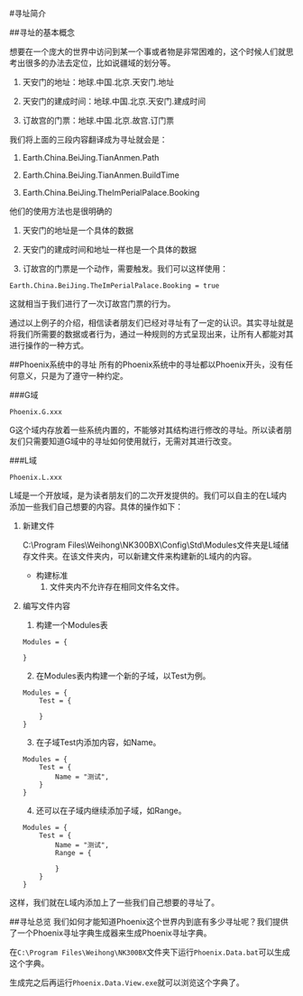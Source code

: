 ﻿#寻址简介

##寻址的基本概念

想要在一个庞大的世界中访问到某一个事或者物是非常困难的，这个时候人们就思考出很多的办法去定位，比如说疆域的划分等。

1. 天安门的地址：地球.中国.北京.天安门.地址

2. 天安门的建成时间：地球.中国.北京.天安门.建成时间

3. 订故宫的门票：地球.中国.北京.故宫.订门票

我们将上面的三段内容翻译成为寻址就会是：

1. Earth.China.BeiJing.TianAnmen.Path

2. Earth.China.BeiJing.TianAnmen.BuildTime

3. Earth.China.BeiJing.TheImPerialPalace.Booking

他们的使用方法也是很明确的

1. 天安门的地址是一个具体的数据

2. 天安门的建成时间和地址一样也是一个具体的数据

3. 订故宫的门票是一个动作，需要触发。我们可以这样使用：

```
Earth.China.BeiJing.TheImPerialPalace.Booking = true
```

这就相当于我们进行了一次订故宫门票的行为。

通过以上例子的介绍，相信读者朋友们已经对寻址有了一定的认识。其实寻址就是将我们所需要的数据或者行为，通过一种规则的方式呈现出来，让所有人都能对其进行操作的一种方式。

##Phoenix系统中的寻址
所有的Phoenix系统中的寻址都以Phoenix开头，没有任何意义，只是为了遵守一种约定。

###G域
```
Phoenix.G.xxx
```

G这个域内存放着一些系统内置的，不能够对其结构进行修改的寻址。所以读者朋友们只需要知道G域中的寻址如何使用就行，无需对其进行改变。

###L域
```
Phoenix.L.xxx
```

L域是一个开放域，是为读者朋友们的二次开发提供的。我们可以自主的在L域内添加一些我们自己想要的内容。具体的操作如下：

1. 新建文件

	C:\Program Files\Weihong\NK300BX\Config\Std\Modules文件夹是L域储存文件夹。在该文件夹内，可以新建文件来构建新的L域内的内容。

	* 构建标准
		1. 文件夹内不允许存在相同文件名文件。

2. 编写文件内容

	1. 构建一个Modules表
	```
	Modules = {
		
	}
	```
	
	2. 在Modules表内构建一个新的子域，以Test为例。
	```
	Modules = {
		Test = {
			
		}
	}
	```
	
	3. 在子域Test内添加内容，如Name。 
	```
	Modules = {
		Test = {
			Name = "测试",	
		}
	}
	```
	
	4. 还可以在子域内继续添加子域，如Range。
	```
	Modules = {
		Test = {
			Name = "测试",
			Range = {
				
			}	
		}
	}
	```	

这样，我们就在L域内添加上了一些我们自己想要的寻址了。

##寻址总览
我们如何才能知道Phoenix这个世界内到底有多少寻址呢？我们提供了一个Phoenix寻址字典生成器来生成Phoenix寻址字典。

在`C:\Program Files\Weihong\NK300BX`文件夹下运行`Phoenix.Data.bat`可以生成这个字典。

生成完之后再运行`Phoenix.Data.View.exe`就可以浏览这个字典了。
